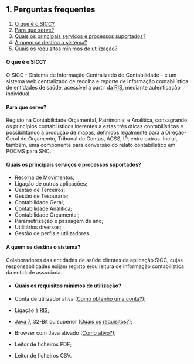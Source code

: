 <a name="perguntas_frequentes"></a>
## 1. Perguntas frequentes

1. [O que é o SICC?](#que_sicc)
2. [Para que serve?](#para_que_serve)
3. [Quais os principais serviços e processos suportados?](#quais_principais_servicos_processos_suportados)
4. [A quem se destina o sistema?](#quem_se_destina_sistema)
5. [Quais os requisitos mínimos de utilização?](#quais_requisitos_minimos)

<a name="o_que_e_o_sicc"></a>
#### O que é o SICC?

O SICC - Sistema de Informação Centralizado de Contabilidade - é um sistema web centralizado de recolha e reporte de informação contabilística de entidades de saúde, acessível a partir da [RIS][ris], mediante autenticação individual.

[ris]: http://spms.min-saude.pt/product/ris-rede-informatica-da-saude/ "RIS"

<a name="para_que_serve"></a>
#### Para que serve?

Registo na Contabilidade Orçamental, Patrimonial e Analítica, consagrando os princípios contabilísticos inerentes a estas três óticas contabilísticas e possibilitando a produção de mapas, definidos legalmente para a Direção-Geral do Orçamento, Tribunal de Contas, ACSS, IP, entre outros. Inclui, também, uma componente para conversão do relato contabilístico em POCMS para SNC.

<a name="quais_principais_servicos_processos_suportados"></a>
#### Quais os principais serviços e processos suportados?

- Recolha de Movimentos;
- Ligação de outras aplicações;
- Gestão de Terceiros;
- Gestão de Tesouraria;
- Contabilidade Geral;
- Contabilidade Analítica;
- Contabilidade Orçamental;
- Parametrização e passagem de ano;
- Utilitários diversos;
- Gestão de perfis e utilizadores.

<a name="quem_se_destina_sistema"></a>
#### A quem se destina o sistema?

Colaboradores das entidades de saúde clientes da aplicação SICC, cujas responsabilidades exijam registo e/ou leitura de informação contabilística da entidade associada.

<a name="quais_requisitos_minimos"></a>
- #### Quais os requisitos mínimos de utilização?

- Conta de utilizador ativa ([Como obtenho uma conta?][Como obtenho uma conta?]);
- Ligação à [RIS][ris];
- [Java 7][java7], 32-Bit ou superior ([Quais os requisitos?][Quais os requisitos?]);
- Browser com Java ativado ([Como ativo?]);
- Leitor de ficheiros PDF;
- Leitor de ficheiros CSV.

[Como obtenho uma conta?]: https://adicionar_link_para_procedimento_oficial "Como obtenho uma conta?"
[java7]: https://www.java.com "Java7"
[Quais os requisitos?]: https://www.java.com/pt_BR/download/help/sysreq.xml "Quais os requisitos?"
[Como ativo?]: https://java.com/en/download/help/enable_browser.xml "Como ativo?"
